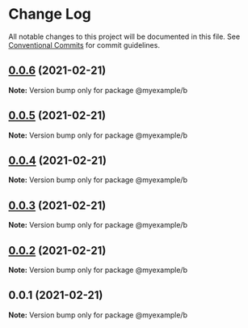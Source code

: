 # Change Log

All notable changes to this project will be documented in this file.
See [Conventional Commits](https://conventionalcommits.org) for commit guidelines.

## [0.0.6](https://github.com/petermikitsh/lerna-yarn-test/compare/v0.0.5...v0.0.6) (2021-02-21)

**Note:** Version bump only for package @myexample/b





## [0.0.5](https://github.com/petermikitsh/lerna-yarn-test/compare/v0.0.4...v0.0.5) (2021-02-21)

**Note:** Version bump only for package @myexample/b





## [0.0.4](https://github.com/petermikitsh/lerna-yarn-test/compare/v0.0.3...v0.0.4) (2021-02-21)

**Note:** Version bump only for package @myexample/b





## [0.0.3](https://github.com/petermikitsh/lerna-yarn-test/compare/v0.0.2...v0.0.3) (2021-02-21)

**Note:** Version bump only for package @myexample/b





## [0.0.2](https://github.com/petermikitsh/lerna-yarn-test/compare/v0.0.1...v0.0.2) (2021-02-21)

**Note:** Version bump only for package @myexample/b





## 0.0.1 (2021-02-21)

**Note:** Version bump only for package @myexample/b
